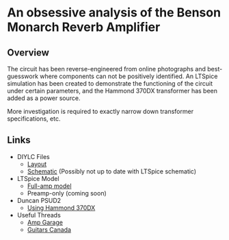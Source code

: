 # An obsessive analysis of the Benson Monarch Reverb Amplifier

## Overview

The circuit has been reverse-engineered from online photographs and best-guesswork where components can not be positively identified.
An LTSpice simulation has been created to demonstrate the functioning of the circuit under certain parameters, and the Hammond 370DX transformer has been added as a power source.

More investigation is required to exactly narrow down transformer specifications, etc.

## Links

- DIYLC Files
  - [Layout](/diylc-files/monarch-reverb-layout.diy)
  - [Schematic](/diylc-files/monarch-reverb-schematic.diy) (Possibly not up to date with LTSpice schematic)
- LTSpice Model
  - [Full-amp model](/ltspice-model/monarch-reverb-full/benson-monarch-reverb.asc)
  - Preamp-only (coming soon)
- Duncan PSUD2
  - [Using Hammond 370DX](/psud2-file/monarch-reverb-370DX.psu)
- Useful Threads
  - [Amp Garage](https://ampgarage.com/forum/viewtopic.php?t=30258)
  - [Guitars Canada](https://www.guitarscanada.com/threads/benson-monarch-reverb-inspection.291148/)
